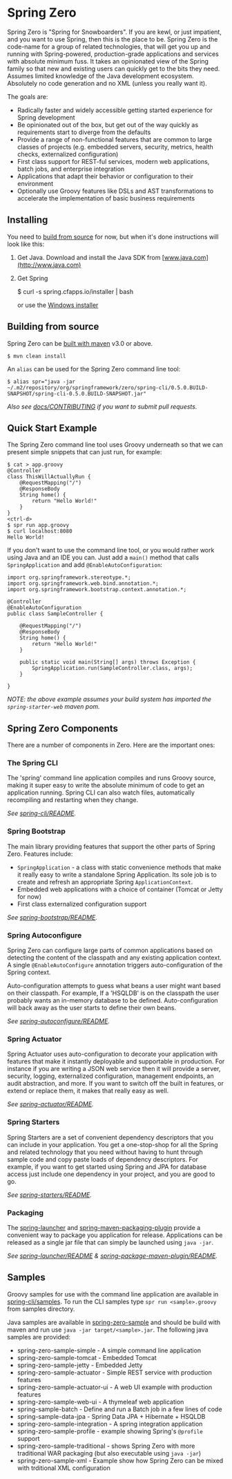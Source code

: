 # Spring Zero
Spring Zero is "Spring for Snowboarders".  If you are kewl, or just impatient, and you 
want to use Spring, then this is the place to be. Spring Zero is the code-name for a
group of related technologies, that will get you up and running with 
Spring-powered,  production-grade applications and services with absolute minimum fuss. 
It takes an opinionated view of the Spring family so that new and existing users can 
quickly get to the bits they need. Assumes limited knowledge of the Java development 
ecosystem. Absolutely no code generation and no XML (unless you really want it).

The goals are:
* Radically faster and widely accessible getting started experience for Spring
  development
* Be opinionated out of the box, but get out of the way quickly as requirements start to 
  diverge from the defaults
* Provide a range of non-functional features that are common to large classes of projects
  (e.g. embedded servers, security, metrics, health checks, externalized configuration)
* First class support for REST-ful services, modern web applications, batch jobs, and 
  enterprise integration
* Applications that adapt their behavior or configuration to their environment
* Optionally use Groovy features like DSLs and AST transformations to accelerate the 
  implementation of basic business requirements


## Installing
You need to [build from source](#building-from-source) for now, but when it's done 
instructions will look like this:

1) Get Java.  Download and install the Java SDK from [www.java.com](http://www.java.com)

2) Get Spring

	$ curl -s spring.cfapps.io/installer | bash

   or use the [Windows installer](#installing)


## Building from source
Spring Zero can be [built with maven](http://maven.apache.org/run-maven/index.html) v3.0 
or above.

	$ mvn clean install

An `alias` can be used for the Spring Zero command line tool:

	$ alias spr="java -jar ~/.m2/repository/org/springframework/zero/spring-cli/0.5.0.BUILD-SNAPSHOT/spring-cli-0.5.0.BUILD-SNAPSHOT.jar"

_Also see [docs/CONTRIBUTING](docs/CONTRIBUTING.html) if you want to submit pull requests._  


## Quick Start Example
The Spring Zero command line tool uses Groovy underneath so that we can present simple 
snippets  that can just run, for example:

	$ cat > app.groovy
	@Controller
	class ThisWillActuallyRun {
		@RequestMapping("/")
		@ResponseBody
		String home() {
			return "Hello World!"
		}
	}
	<ctrl-d>
	$ spr run app.groovy
	$ curl localhost:8080
	Hello World!


If you don't want to use the command line tool, or you would rather work using Java and 
an IDE you can. Just add a `main()` method that calls `SpringApplication` and 
add `@EnableAutoConfiguration`:

	import org.springframework.stereotype.*;
	import org.springframework.web.bind.annotation.*;
	import org.springframework.bootstrap.context.annotation.*;
	
	@Controller
	@EnableAutoConfiguration
	public class SampleController {
	
		@RequestMapping("/")
		@ResponseBody
		String home() {
			return "Hello World!"
		}

		public static void main(String[] args) throws Exception {
			SpringApplication.run(SampleController.class, args);
		}
	
	}
	
_NOTE: the above example assumes your build system has imported the `spring-starter-web`
maven pom._


## Spring Zero Components
There are a number of components in Zero. Here are the important ones:

### The Spring CLI
The 'spring' command line application compiles and runs Groovy source, making it super 
easy to write the absolute minimum of code to get an application running. Spring CLI 
can also watch files, automatically recompiling and restarting when they change.

*See [spring-cli/README](spring-cli/README.html).*


### Spring Bootstrap
The main library providing features that support the other parts of Spring Zero. 
Features include:

* `SpringApplication` - a class with static convenience methods that make it really easy 
  to write a standalone Spring Application. Its sole job is to create and refresh an 
  appropriate Spring `ApplicationContext`.
* Embedded web applications with a choice of container (Tomcat or Jetty for now)
* First class externalized configuration support 

_See [spring-bootstrap/README](spring-bootstrap/README.html)._

  
### Spring Autoconfigure
Spring Zero can configure large parts of common applications based on detecting the 
content of the classpath and any existing application context. A single 
`@EnableAutoConfigure` annotation triggers auto-configuration of the Spring context. 

Auto-configuration attempts to guess what beans a user might want  based on their 
classpath. For example, If a 'HSQLDB' is on the classpath the user probably wants an 
in-memory database to be defined. Auto-configuration will back away as the user starts 
to define their own beans.

_See [spring-autoconfigure/README](spring-autoconfigure/README.html)._


### Spring Actuator
Spring Actuator uses auto-configuration to decorate your application with features that 
make it instantly deployable and supportable in production.  For instance if you are 
writing a JSON web service then it will provide a server, security, logging, externalized
configuration, management endpoints, an audit abstraction, and more. If you want to 
switch off the built in features, or extend or replace them, it makes that really easy as well.

_See [spring-actuator/README](spring-actuator/README.html)._


### Spring Starters
Spring Starters are a set of convenient dependency descriptors that you can include in 
your application. You get a one-stop-shop for all the Spring and related technology 
that you need without having to hunt through sample code and copy paste loads of
dependency descriptors. For example, if you want to get started using Spring and JPA for 
database access just include one dependency in your project, and you are good to go.

_See [spring-starters/README](spring-starters/README.html)._


### Packaging
The [spring-launcher](spring-launcher/) and 
[spring-maven-packaging-plugin](spring-maven-packaging-plugin) provide a convenient way
to package you application for release. Applications can be released as a single jar
file that can simply be launched using `java -jar`.

_See [spring-launcher/README](spring-launcher/README.html) & 
[spring-package-maven-plugin/README](spring-package-maven-plugin/README.html)._


## Samples
Groovy samples for use with the command line application are available in
[spring-cli/samples]({{site.github}}spring-cli/samples/#). To run the CLI samples type 
`spr run <sample>.groovy` from samples directory.

Java samples are available in [spring-zero-sample]({{site.github}}spring-zero-samples/#) and should
be build with maven and run use `java -jar target/<sample>.jar`. The following java
samples are provided:

* spring-zero-sample-simple - A simple command line application
* spring-zero-sample-tomcat - Embedded Tomcat
* spring-zero-sample-jetty - Embedded Jetty
* spring-zero-sample-actuator - Simple REST service with production features
* spring-zero-sample-actuator-ui - A web UI example with production features
* spring-zero-sample-web-ui - A thymeleaf web application
* spring-sample-batch - Define and run a Batch job in a few lines of code
* spring-sample-data-jpa - Spring Data JPA + Hibernate + HSQLDB
* spring-zero-sample-integration - A spring integration application
* spring-zero-sample-profile - example showing Spring's `@profile` support
* spring-zero-sample-traditional - shows Spring Zero with more traditional WAR packaging 
  (but also executable using `java -jar`)
* spring-zero-sample-xml - Example show how Spring Zero can be mixed with trditional XML
  configuration

